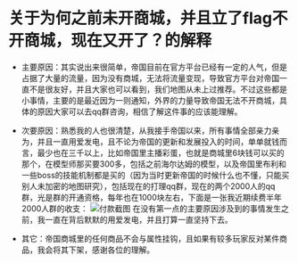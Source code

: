 关于为何之前未开商城，并且立了flag不开商城，现在又开了？的解释
======================================================================

* 主要原因：其实说出来很简单，帝国目前在官方平台已经有一定的人气，但是占据了大量的流量，因为没有商城，无法将流量变现，导致官方平台对帝国一直不是很友好，并且大家也可以看到，我们地图从未上过推荐。不过这些都是小事情，主要的是最近因为一则通知，外界的力量导致帝国无法不开商城，具体的原因大家可以去qq群咨询，相信了解这件事的应该能理解。

* 次要原因：熟悉我的人也很清楚，从我接手帝国以来，所有事情全部亲力亲为，并且一直用爱发电，且不论为帝国的更新和发展投入的时间，单单就钱而言，最少也在三千以上，比如帝国里主播彩蛋，也就是商城里6块钱可以买的那个，在模型师那买要300多，包括之前海尔达姆的模型，以及帝国里布利和一些boss的技能机制都是买的（因为当时更新帝国的时候什么也不懂，只能买别人未加密的地图研究），包括现在的打理qq群，现在的两个2000人的qq群，光是群的开通资格，每年也在1000块左右，下面是一张我近期续费半年2000人群的收支：
![付款截图](https://github.com/smartmiaomiao/Hero-of-the-empire/blob/master/img/qqmanage.jpg)
在没有第一点的主要原因涉及到的事情发生之前，我一直在背后默默的用爱发电，并且打算一直坚持下去。

* 其它：帝国商城里的任何商品不会与属性挂钩，且如果有较多玩家反对某件商品，我会将其下架，感谢各位的理解。
